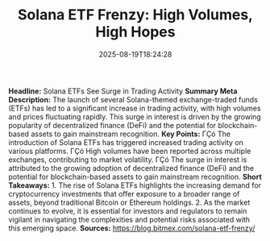 ﻿---
title: "Solana ETF Frenzy: High Volumes, High Hopes"
date: "2025-08-19T18:24:28"
category: "Markets"
summary: ""
slug: "solana etf frenzy high volumes high hopes"
source_urls:
  - "https://blog.bitmex.com/solana-etf-frenzy/"
seo:
  title: "Solana ETF Frenzy: High Volumes, High Hopes | Hash n Hedge"
  description: ""
  keywords: ["news", "markets", "brief"]
---
**Headline:** Solana ETFs See Surge in Trading Activity  **Summary Meta Description:** The launch of several Solana-themed exchange-traded funds (ETFs) has led to a significant increase in trading activity, with high volumes and prices fluctuating rapidly. This surge in interest is driven by the growing popularity of decentralized finance (DeFi) and the potential for blockchain-based assets to gain mainstream recognition.  **Key Points:**  ΓÇó The introduction of Solana ETFs has triggered increased trading activity on various platforms. ΓÇó High volumes have been reported across multiple exchanges, contributing to market volatility. ΓÇó The surge in interest is attributed to the growing adoption of decentralized finance (DeFi) and the potential for blockchain-based assets to gain mainstream recognition.  **Short Takeaways:**  1. The rise of Solana ETFs highlights the increasing demand for cryptocurrency investments that offer exposure to a broader range of assets, beyond traditional Bitcoin or Ethereum holdings. 2. As the market continues to evolve, it is essential for investors and regulators to remain vigilant in navigating the complexities and potential risks associated with this emerging space.  **Sources:**  https://blog.bitmex.com/solana-etf-frenzy/ 
